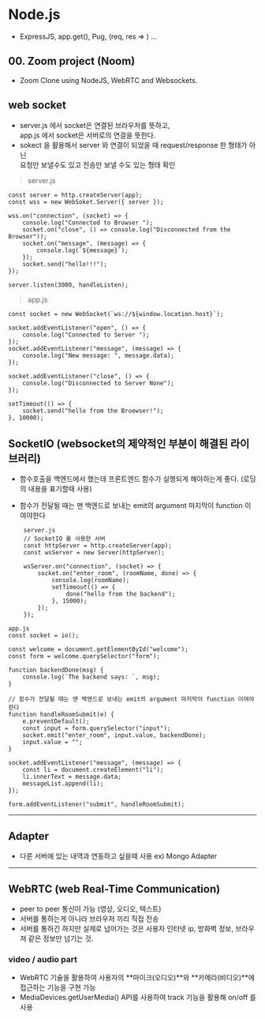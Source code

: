 # Node.js

-   ExpressJS, app.get(), Pug, (req, res => ) ...

## 00. Zoom project (Noom)

-   Zoom Clone using NodeJS, WebRTC and Websockets.

## web socket

-   server.js 에서 socket은 연결된 브라우저를 뜻하고,  
    app.js 에서 socket은 서버로의 연결을 뜻한다.
-   sokect 을 활용해서 server 와 연결이 되었을 때 request/response 한 형태가 아닌  
     요청만 보낼수도 있고 전송만 보낼 수도 있는 형태 확인

> server.js

    const server = http.createServer(app);
    const wss = new WebSoket.Server({ server });

    wss.on("connection", (socket) => {
        console.log("Connected to Browser ");
        socket.on("close", () => console.log("Disconnected from the Browser"));
        socket.on("message", (message) => {
            console.log(`${message}`);
        });
        socket.send("hello!!!");
    });

    server.listen(3000, handleListen);

> app.js

    const socket = new WebSocket(`ws://${window.location.host}`);

    socket.addEventListener("open", () => {
        console.log("Connected to Server ");
    });
    socket.addEventListener("message", (message) => {
        console.log("New message: ", message.data);
    });

    socket.addEventListener("close", () => {
        console.log("Disconnected to Server None");
    });

    setTimeout(() => {
        socket.send("hello from the Broewser!");
    }, 10000);

## SocketIO (websocket의 제약적인 부분이 해결된 라이브러리)

-   함수호출을 백엔드에서 했는데 프론트엔드 함수가 실행되게 해야하는게 좋다. (로딩의 내용을 표기할때 사용)
-   함수가 전달될 때는 맨 백엔드로 보내는 emit의 argument 마지막이 function 이여야한다

    >

         server.js
         // SocketIO 를 사용한 서버
         const httpServer = http.createServer(app);
         const wsServer = new Server(httpServer);

         wsServer.on("connection", (socket) => {
             socket.on("enter_room", (roomName, done) => {
                 console.log(roomName);
                 setTimeout(() => {
                     done("hello from the backend");
                 }, 15000);
             });
         });

>

    app.js
    const socket = io();

    const welcome = document.getElementById("welcome");
    const form = welcome.querySelector("form");

    function backendDone(msg) {
        console.log(`The backend says: `, msg);
    }

    // 함수가 전달될 때는 맨 백엔드로 보내는 emit의 argument 마지막이 function 이여야한다
    function handleRoomSubmit(e) {
        e.preventDefault();
        const input = form.querySelector("input");
        socket.emit("enter_room", input.value, backendDone);
        input.value = "";
    }

    socket.addEventListener("message", (message) => {
        const li = document.createElement("li");
        li.innerText = message.data;
        messageList.append(li);
    });

    form.addEventListener("submit", handleRoomSubmit);

---

## Adapter

-   다른 서버에 있는 내역과 연동하고 싶을때 사용 ex) Mongo Adapter

---

## WebRTC (web Real-Time Communication)

-   peer to peer 통신이 가능 (영상, 오디오, 텍스트)
-   서버를 통하는게 아니라 브라우저 끼리 직접 전송
-   서버를 통하긴 하지만 실제로 넘어가는 것은 사용자 인터넷 ip, 방화벽 정보, 브라우져 같은 정보만 넘기는 것.

### video / audio part

-   WebRTC 기술을 활용하여 사용자의 **마이크(오디오)**와 **카메라(비디오)**에 접근하는 기능을 구현 가능
-   MediaDevices.getUserMedia() API를 사용하여 track 기능을 활용해 on/off 를 사용
